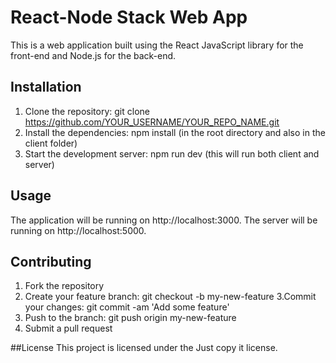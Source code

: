 # React-Node Stack Web App
This is a web application built using the React JavaScript library for the front-end and Node.js for the back-end.

## Installation
1. Clone the repository: git clone https://github.com/YOUR_USERNAME/YOUR_REPO_NAME.git
2. Install the dependencies: npm install (in the root directory and also in the client folder)
2. Start the development server: npm run dev (this will run both client and server)

## Usage
The application will be running on http://localhost:3000. The server will be running on http://localhost:5000.

## Contributing
1. Fork the repository
2. Create your feature branch: git checkout -b my-new-feature
3.Commit your changes: git commit -am 'Add some feature'
4. Push to the branch: git push origin my-new-feature
5. Submit a pull request

##License
This project is licensed under the Just copy it license.
